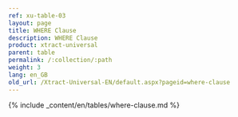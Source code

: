```yaml
---
ref: xu-table-03
layout: page
title: WHERE Clause
description: WHERE Clause
product: xtract-universal
parent: table
permalink: /:collection/:path
weight: 3
lang: en_GB
old_url: /Xtract-Universal-EN/default.aspx?pageid=where-clause
---
```


{% include _content/en/tables/where-clause.md  %}

